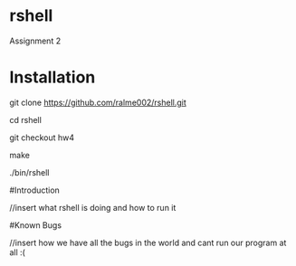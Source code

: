 # rshell
Assignment 2


# Installation
git clone https://github.com/ralme002/rshell.git

cd rshell

git checkout hw4

make

./bin/rshell

#Introduction

//insert what rshell is doing and how to run it


#Known Bugs

//insert how we have all the bugs in the world and cant run our program at all :(
